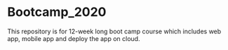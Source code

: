 # Bootcamp_2020
This repository is for 12-week long boot camp course which includes web app, mobile app and deploy the app on cloud.
